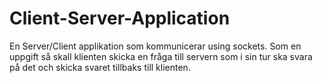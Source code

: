 # Client-Server-Application

En Server/Client applikation som kommunicerar using sockets. Som en uppgift så skall klienten skicka en fråga till servern 
som i sin tur ska svara på det och skicka svaret tillbaks till klienten.

